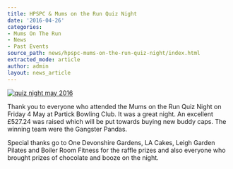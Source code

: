 ```yaml
---
title: HPSPC & Mums on the Run Quiz Night
date: '2016-04-26'
categories:
- Mums On The Run
- News
- Past Events
source_path: news/hpspc-mums-on-the-run-quiz-night/index.html
extracted_mode: article
author: admin
layout: news_article
---
```


[![quiz night may 2016](/assets/images/2016/04/unnamed.jpg)](/assets/images/2016/04/unnamed.jpg)

Thank you to everyone who attended the Mums on the Run Quiz Night on Friday 4 May at Partick Bowling Club. It was a great night. An excellent £527.24 was raised which will be put towards buying new buddy caps. The winning team were the Gangster Pandas.

Special thanks go to One Devonshire Gardens, LA Cakes, Leigh Garden Pilates and Boiler Room Fitness for the raffle prizes and also everyone who brought prizes of chocolate and booze on the night.
